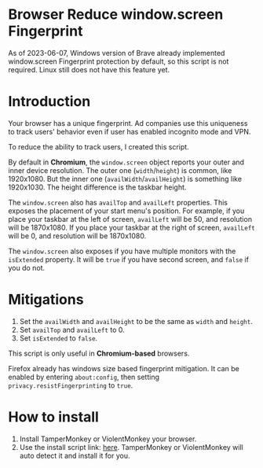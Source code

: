# **Browser Reduce window.screen Fingerprint**

As of 2023-06-07, Windows version of Brave already implemented window.screen Fingerprint protection by default, so this script is not required. Linux still does not have this feature yet.

# Introduction

Your browser has a unique fingerprint. Ad companies use this uniqueness to track users' behavior even if user has enabled incognito mode and VPN.

To reduce the ability to track users, I created this script.

By default in **Chromium**, the `window.screen` object reports your outer and inner device resolution. The outer one (`width`/`height`) is common, like 1920x1080. But the inner one (`availWidth`/`availHeight`) is something like 1920x1030. The height difference is the taskbar height.

The `window.screen` also has `availTop` and `availLeft` properties. This exposes the placement of your start menu's position. For example, if you place your taskbar at the left of screen, `availLeft` will be 50, and resolution will be 1870x1080. If you place your taskbar at the right of screen, `availLeft` will be 0, and resolution will be 1870x1080.

The `window.screen` also exposes if you have multiple monitors with the `isExtended` property. It will be `true` if you have second screen, and `false` if you do not.

# Mitigations

1. Set the `availWidth` and `availHeight` to be the same as `width` and `height`.
2. Set `availTop` and `availLeft` to 0.
3. Set `isExtended` to `false`.

This script is only useful in **Chromium-based** browsers.

Firefox already has windows size based fingerprint mitigation. It can be enabled by entering `about:config`, then setting `privacy.resistFingerprinting` to `true`.

# How to install

1. Install TamperMonkey or ViolentMonkey your browser.
2. Use the install script link: [here](https://github.com/138138138/browser-reduce-windowscreen-fingerprint/raw/main/download.user.js). TamperMonkey or ViolentMonkey will auto detect it and install it for you.
